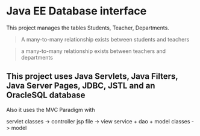# Java EE Database interface

This project manages the tables Students, Teacher, Departments.

> A many-to-many relationship exists between students and teachers

> a many-to-many relationship exists between teachers and departments

## This project uses Java Servlets, Java Filters, Java Server Pages, JDBC, JSTL and an OracleSQL database

Also it uses the MVC Paradigm with

servlet classes -> controller
jsp file -> view
service + dao + model classes -> model
